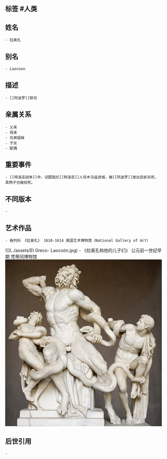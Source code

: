 ## 标签  #人类
## 姓名
	- 拉奥孔
## 别名
	- Laocoon
## 描述
	- [[阿波罗]]祭司
## 亲属关系
	- 父亲
	- 母亲
	- 兄弟姐妹
	- 子女
	- 配偶
## 重要事件
	- [[特洛亚战争]]中，试图阻拦[[特洛亚]]人将木马运进城，被[[阿波罗]]放出巨蛇杀死，其两子也被绞死。
## 不同版本
	-
## 艺术作品
	- 格列科 《拉奥孔》 1610-1614 美国艺术博物馆（National Gallery of Art）
 ![](../assets/El Greco- Laocoön.jpg)
	- 《拉奥孔和他的儿子们》 公元前一世纪早期 梵蒂冈博物馆
 ![](../assets/Laocoon.jpg)
## 后世引用
	-
